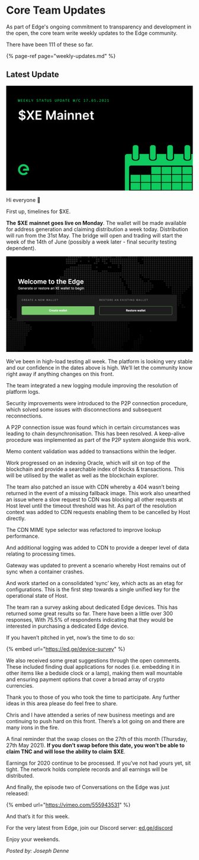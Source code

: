 # Core Team Updates

As part of Edge's ongoing commitment to transparency and development in the open, the core team write weekly updates to the Edge community.

There have been 111 of these so far.

{% page-ref page="weekly-updates.md" %}

## Latest Update

![](../../.gitbook/assets/weeklyupdate170521.png)

Hi everyone 👋

First up, timelines for $XE.

**The** **$XE** **mainnet goes live on Monday**. The wallet will be made available for address generation and claiming distribution a week today. Distribution will run from the 31st May. The bridge will open and trading will start the week of the 14th of June \(possibly a week later - final security testing dependent\).

![](../../.gitbook/assets/photo_2021-05-27-23.35.24.jpeg)

We’ve been in high-load testing all week. The platform is looking very stable and our confidence in the dates above is high. We’ll let the community know right away if anything changes on this front.

The team integrated a new logging module improving the resolution of platform logs.

Security improvements were introduced to the P2P connection procedure, which solved some issues with disconnections and subsequent reconnections.

A P2P connection issue was found which in certain circumstances was leading to chain desynchronisation. This has been resolved. A keep-alive procedure was implemented as part of the P2P system alongside this work.

Memo content validation was added to transactions within the ledger.

Work progressed on an indexing Oracle, which will sit on top of the blockchain and provide a searchable index of blocks & transactions. This will be utilised by the wallet as well as the blockchain explorer.

The team also patched an issue with CDN whereby a 404 wasn’t being returned in the event of a missing fallback image. This work also unearthed an issue where a slow request to CDN was blocking all other requests at Host level until the timeout threshold was hit. As part of the resolution context was added to CDN requests enabling them to be cancelled by Host directly.

The CDN MIME type selector was refactored to improve lookup performance.

And additional logging was added to CDN to provide a deeper level of data relating to processing times.

Gateway was updated to prevent a scenario whereby Host remains out of sync when a container crashes.

And work started on a consolidated ‘sync’ key, which acts as an etag for configurations. This is the first step towards a single unified key for the operational state of Host.

The team ran a survey asking about dedicated Edge devices. This has returned some great results so far. There have been a little over 300 responses, With 75.5% of respondents indicating that they would be interested in purchasing a dedicated Edge device.

If you haven’t pitched in yet, now’s the time to do so:

{% embed url="https://ed.ge/device-survey" %}

We also received some great suggestions through the open comments. These included finding dual applications for nodes \(i.e. embedding it in other items like a bedside clock or a lamp\), making them wall mountable and ensuring payment options that cover a broad array of crypto currencies.

Thank you to those of you who took the time to participate. Any further ideas in this area please do feel free to share.

Chris and I have attended a series of new business meetings and are continuing to push hard on this front. There’s a lot going on and there are many irons in the fire.

A final reminder that the swap closes on the 27th of this month \(Thursday, 27th May 2021\). **If you don’t swap before this date, you won’t be able to claim TNC and will lose the ability to claim** **$XE**.

Earnings for 2020 continue to be processed. If you’ve not had yours yet, sit tight. The network holds complete records and all earnings will be distributed.

And finally, the episode two of Conversations on the Edge was just released:

{% embed url="https://vimeo.com/555943531" %}

And that’s it for this week.

For the very latest from Edge, join our Discord server: [ed.ge/discord](https://ed.ge/discord)

Enjoy your weekends.

_Posted by: Joseph Denne_

